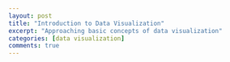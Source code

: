 ```yaml
---
layout: post
title: "Introduction to Data Visualization"
excerpt: "Approaching basic concepts of data visualization"
categories: [data visualization]
comments: true
---
```


